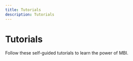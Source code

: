 ```yaml
---
title: Tutorials
description: Tutorials
---
```

# Tutorials

Follow these self-guided tutorials to learn the power of MBI.
